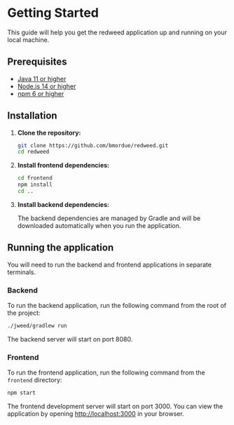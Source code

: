 # Getting Started

This guide will help you get the redweed application up and running on your local machine.

## Prerequisites

*   [Java 11 or higher](https://openjdk.java.net/install/)
*   [Node.js 14 or higher](https://nodejs.org/en/download/)
*   [npm 6 or higher](https://www.npmjs.com/get-npm)

## Installation

1.  **Clone the repository:**

    ```bash
    git clone https://github.com/bmordue/redweed.git
    cd redweed
    ```

2.  **Install frontend dependencies:**

    ```bash
    cd frontend
    npm install
    cd ..
    ```

3.  **Install backend dependencies:**

    The backend dependencies are managed by Gradle and will be downloaded automatically when you run the application.

## Running the application

You will need to run the backend and frontend applications in separate terminals.

### Backend

To run the backend application, run the following command from the root of the project:

```bash
./jweed/gradlew run
```

The backend server will start on port 8080.

### Frontend

To run the frontend application, run the following command from the `frontend` directory:

```bash
npm start
```

The frontend development server will start on port 3000. You can view the application by opening [http://localhost:3000](http://localhost:3000) in your browser.
